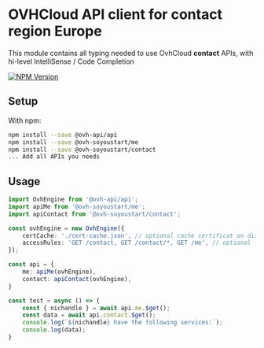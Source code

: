 # OVHCloud API client for **contact** region Europe

This module contains all typing needed to use OvhCloud **contact** APIs, with hi-level IntelliSense / Code Completion

[![NPM Version](https://img.shields.io/npm/v/@ovh-soyoustart/contact.svg?style=flat)](https://www.npmjs.org/package/@ovh-soyoustart/contact)

## Setup

With npm:

```bash
npm install --save @ovh-api/api
npm install --save @ovh-soyoustart/me
npm install --save @ovh-soyoustart/contact
... Add all APIs you needs
```

## Usage

```typescript
import OvhEngine from '@ovh-api/api';
import apiMe from '@ovh-soyoustart/me';
import apiContact from '@ovh-soyoustart/contact';

const ovhEngine = new OvhEngine({ 
    certCache: './cert-cache.json', // optional cache certificat on disk.
    accessRules: 'GET /contact, GET /contact/*, GET /me', // optional limit the requested privileges.
});

const api = {
    me: apiMe(ovhEngine),
    contact: apiContact(ovhEngine),
}

const test = async () => {
    const { nichandle } = await api.me.$get();
    const data = await api.contact.$get();
    console.log(`${nichandle} have the following services:`);
    console.log(data);
}
```
